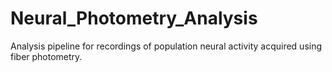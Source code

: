 # Neural_Photometry_Analysis
 Analysis pipeline for recordings of population neural activity acquired using fiber photometry.
